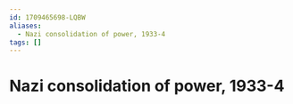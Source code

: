 ```yaml
---
id: 1709465698-LQBW
aliases:
  - Nazi consolidation of power, 1933-4
tags: []
---
```


# Nazi consolidation of power, 1933-4